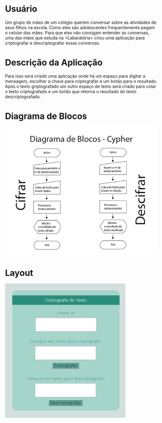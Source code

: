 # Usuário


Um grupo de mães de um colégio querem conversar sobre as atividades de seus filhos na escola.
Como eles são adolescentes frequentemente pegam o celular das mães.
Para que eles não consigam entender as conversas, uma das mães que estuda na  <Labaratória>  criou uma aplicação para criptografar e descriptografar essas conversas.

# Descrição da Aplicação
Para isso será criado uma aplicação onde há um espaço para digitar a mensagem, escolher a chave para criptografar e um botão para o resultado. Após o texto griptografado um outro espaço de texto será criado para colar o texto criptografado e um botão que retorna o resultado do texto descriptografado.

# Diagrama de Blocos


![Diagrama de Bloco](diagrama_escola.jpg)

# Layout


![Imagem do Layout](layoutcipher.jpg)
